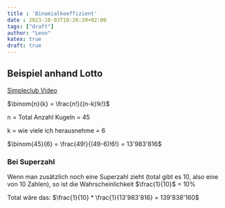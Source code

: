 ```yaml
---
title : 'Binomialkoeffizient'
date : 2023-10-03T18:26:39+02:00
tags: ["draft"]
author: "Leon"
katex: true
draft: true
---
```


## Beispiel anhand Lotto

[Simpleclub Video](https://simpleclub.com/lessons/mathematik-binomialkoeffizient)

$\binom{n}{k} = \frac{n!}{(n-k)!k!}$

n = Total Anzahl Kugeln = 45

k = wie viele ich herausnehme = 6

$\binom{45}{6} = \frac{49!}{(49-6)!6!} = 13'983'816$

### Bei Superzahl

Wenn man zusätzlich noch eine Superzahl zieht (total gibt es 10, also eine von 10 Zahlen), 
so ist die Wahrscheinlichkeit $\frac{1}{10}$ = 10%

Total wäre das: $\frac{1}{10} * \frac{1}{13'983'816} = 139'838'160$